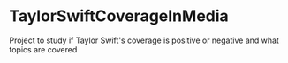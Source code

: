 # TaylorSwiftCoverageInMedia
Project to study if Taylor Swift's coverage is positive or negative and what topics are covered
